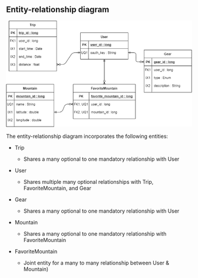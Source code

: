 ## Entity-relationship diagram

[![ERD](img/sno-erd.png)](pdf/sno-erd.pdf)

The entity-relationship diagram incorporates the following entities:

  * Trip
  
    * Shares a many optional to one mandatory relationship with User
  
  * User
    
    * Shares multiple many optional relationships with Trip, FavoriteMountain, and Gear
  
  * Gear
  
    * Shares a many optional to one mandatory relationship with User
  
  * Mountain
  
    * Shares a many optional to one mandatory relationship with FavoriteMountain
  
  * FavoriteMountain 
  
    * Joint entity for a many to many relationship between User & Mountain)